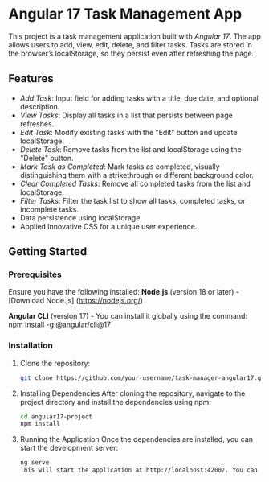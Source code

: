 # Angular 17 Task Management App

This project is a task management application built with *Angular 17*. The app allows users to add, view, edit, delete, and filter tasks. Tasks are stored in the browser’s localStorage, so they persist even after refreshing the page.

## Features

- *Add Task*: Input field for adding tasks with a title, due date, and optional description.
- *View Tasks*: Display all tasks in a list that persists between page refreshes.
- *Edit Task*: Modify existing tasks with the "Edit" button and update localStorage.
- *Delete Task*: Remove tasks from the list and localStorage using the "Delete" button.
- *Mark Task as Completed*: Mark tasks as completed, visually distinguishing them with a strikethrough or different background color.
- *Clear Completed Tasks*: Remove all completed tasks from the list and localStorage.
- *Filter Tasks*: Filter the task list to show all tasks, completed tasks, or incomplete tasks.
- Data persistence using localStorage.
- Applied Innovative CSS for a unique user experience.

## Getting Started
### Prerequisites

Ensure you have the following installed:
**Node.js** (version 18 or later) - [Download Node.js] (https://nodejs.org/)

**Angular CLI** (version 17) - You can install it globally using the command: npm install -g @angular/cli@17

### Installation

1. Clone the repository:
   ```bash
   git clone https://github.com/your-username/task-manager-angular17.git

2. Installing Dependencies
   After cloning the repository, navigate to the project directory and install the dependencies using npm:
   ```bash
   cd angular17-project
   npm install

3. Running the Application
   Once the dependencies are installed, you can start the development server:
   ```bash
   ng serve
   This will start the application at http://localhost:4200/. You can now open your browser and navigate to this address to view the project.



